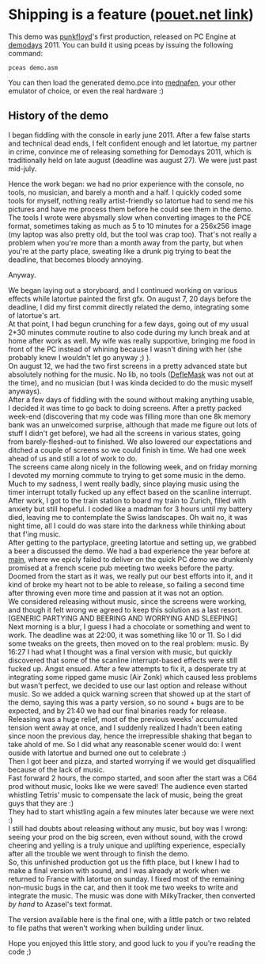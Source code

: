 # Shipping is a feature ([pouet.net link](http://www.pouet.net/prod.php?which=57600))

This demo was [punkfloyd](http://www.punkfloyd.net)'s first production, released on PC Engine at [demodays](http://www.demodays.org) 2011.
You can build it using pceas by issuing the following command:
````
pceas demo.asm
````

You can then load the generated demo.pce into [mednafen](http://mednafen.sourceforge.net), your other emulator of choice, or even the real hardware :)


## History of the demo

I began fiddling with the console in early june 2011. After a few false starts and technical dead ends, I felt confident enough and let latortue, my partner in crime, convince me of releasing something for Demodays 2011, which is traditionally held on late august (deadline was august 27).
We were just past mid-july.

Hence the work began: we had no prior experience with the console, no tools, no musician, and barely a month and a half. I quickly coded some tools for myself, nothing really artist-friendly so latortue had to send me his pictures and have me process them before he could see them in the demo. The tools I wrote were abysmally slow when converting images to the PCE format, sometimes taking as much as 5 to 10 minutes for a 256x256 image (my laptop was also pretty old, but the tool was crap too). That's not really a problem when you're more than a month away from the party, but when you're at the party place, sweating like a drunk pig trying to beat the deadline, that becomes bloody annoying.

Anyway.

We began laying out a storyboard, and I continued working on various effects while latortue painted the first gfx. On august 7, 20 days before the deadline, I did my first commit directly related the demo, integrating some of latortue's art.  
At that point, I had begun crunching for a few days, going out of my usual 2\*30 minutes commute routine to also code during my lunch break and at home after work as well. My wife was really supportive, bringing me food in front of the PC instead of whining because I wasn't dining with her (she probably knew I wouldn't let go anyway ;) ).  
On august 12, we had the two first screens in a pretty advanced state but absolutely nothing for the music. No lib, no tools ([DefleMask](http://delek.com.ar/deflemask) was not out at the time), and no musician (but I was kinda decided to do the music myself anyways).  
After a few days of fiddling with the sound without making anything usable, I decided it was time to go back to doing screens. After a pretty packed week-end (discovering that my code was filling more than one 8k memory bank was an unwelcomed surprise, although that made me figure out lots of stuff I didn't get before), we had all the screens in various states, going from barely-fleshed-out to finished. We also lowered our expectations and ditched a couple of screens so we could finish in time. We had one week ahead of us and still a lot of work to do.  
The screens came along nicely in the following week, and on friday morning I devoted my morning commute to trying to get some music in the demo. Much to my sadness, I went really badly, since playing music using the timer interrupt totally fucked up any effect based on the scanline interrupt. After work, I got to the train station to board my train to Zurich, filled with anxiety but still hopeful. I coded like a madman for 3 hours until my battery died, leaving me to contemplate the Swiss landscapes. Oh wait no, it was night time, all I could do was stare into the darkness while thinking about that f'ing music.  
After getting to the partyplace, greeting latortue and setting up, we grabbed a beer a discussed the demo. We had a bad experience the year before at [main](http://www.mainparty.net), where we epicly failed to deliver on the quick PC demo we drunkenly promised at a french scene pub meeting two weeks before the party. Doomed from the start as it was, we really put our best efforts into it, and it kind of broke my heart not to be able to release, so failing a second time after throwing even more time and passion at it was not an option.  
We considered releasing without music, since the screens were working, and though it felt wrong we agreed to keep this solution as a last resort.  
\[GENERIC PARTYING AND BEERING AND WORRYING AND SLEEPING\]  
Next morning is a blur, I guess I had a chocolate or something and went to work. The deadline was at 22:00, it was something like 10 or 11. So I did some tweaks on the greets, then moved on to the real problem: music. By 16:27 I had what I thought was a final version with music, but quickly discovered that some of the scanline interrupt-based effects were still fucked up. Angst ensued. After a few attempts to fix it, a desperate try at integrating some ripped game music (Air Zonk) which caused less problems but wasn't perfect, we decided to use our last option and release without music. So we added a quick warning screen that showed up at the start of the demo, saying this was a party version, so no sound + bugs are to be expected, and by 21:40 we had our final binaries ready for release.  
Releasing was a huge relief, most of the previous weeks' accumulated tension went away at once, and I suddenly realized I hadn't been eating since noon the previous day, hence the irrepressible shaking that began to take ahold of me. So I did what any reasonable scener would do: I went ouside with latortue and burned one out to celebrate :)  
Then I got beer and pizza, and started worrying if we would get disqualified because of the lack of music.  
Fast forward 2 hours, the compo started, and soon after the start was a C64 prod without music, looks like we were saved! The audience even started whistling Tetris' music to compensate the lack of music, being the great guys that they are :)  
They had to start whistling again a few minutes later because we were next :)  
I still had doubts about releasing without any music, but boy was I wrong: seeing your prod on the big screen, even without sound, with the crowd cheering and yelling is a truly unique and uplifting experience, especially after all the trouble we went through to finish the demo.  
So, this unfinished production got us the fifth place, but I knew I had to make a final version with sound, and I was already at work when we returned to France with latortue on sunday. I fixed most of the remaining non-music bugs in the car, and then it took me two weeks to write and integrate the music. The music was done with MilkyTracker, then converted *by hand* to Azasel's text format.  

The version available here is the final one, with a little patch or two related to file paths that weren't working when building under linux.

Hope you enjoyed this little story, and good luck to you if you're reading the code ;)

